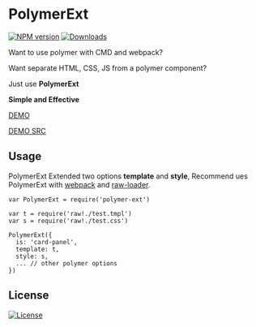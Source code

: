 PolymerExt
===

[![NPM version][npm-image]][npm-url]
[![Downloads][downloads-image]][downloads-url]

Want to use polymer with CMD and webpack?

Want separate HTML, CSS, JS from a polymer component?

Just use **PolymerExt**

**Simple and Effective**

[DEMO](http://yutingzhao.com/polymer-ext/test/test.html)

[DEMO SRC](https://github.com/yutingzhao1991/polymer-ext/blob/master/test/test.js)

Usage
---

PolymerExt Extended two options **template** and **style**, Recommend ues PolymerExt with [webpack](http://webpack.github.io/docs/) and [raw-loader](https://github.com/webpack/raw-loader).


```
var PolymerExt = require('polymer-ext')

var t = require('raw!./test.tmpl')
var s = require('raw!./test.css')

PolymerExt({
  is: 'card-panel',
  template: t,
  style: s,
  ... // other polymer options
})
```

License
---

[![License][license-image]][license-url]

[npm-image]: https://img.shields.io/npm/v/polymer-ext.svg?style=flat-square
[npm-url]: https://npmjs.org/package/polymer-ext
[downloads-image]: http://img.shields.io/npm/dm/polymer-ext.svg?style=flat-square
[downloads-url]: https://npmjs.org/package/polymer-ext
[license-image]: http://img.shields.io/npm/l/polymer-ext.svg?style=flat-square
[license-url]: #
